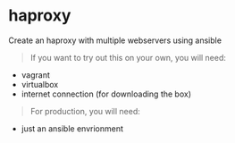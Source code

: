 # haproxy
Create an haproxy with multiple webservers using ansible 

> If you want to try out this on your own, you will need: 
- vagrant 
- virtualbox  
- internet connection (for downloading the box)

> For production, you will need: 
- just an ansible envrionment
